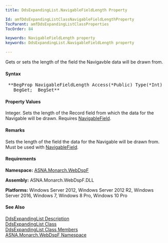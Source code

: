 ```yaml
---
title: DdsExpandingList.NavigableFieldLength Property

Id: amfDdsExpandingListClassNavigableFieldLengthProperty
TocParent: amfDdsExpandingListClassProperties
TocOrder: 84

keywords: NavigableFieldLength property
keywords: DdsExpandingList.NavigableFieldLength property

---
```


Gets or sets the length of the field the Navigavble data will be drawn from.

#### Syntax
<pre class="prettyprint"> **BegProp NavigableFieldLength Access(*Public) Type(*Int)
   BegGet;  BegSet** </pre>

#### Property Values
Integer. Sets the length of the Record field from which the data for the Navigable will be drawn. Requires [NavigableField](amfDdsExpandingListClassNavigableFieldProperty.html).

#### Remarks
Sets the length of the field the data for the Navigable will be drawn from. Must be used with [NavigableField](amfDdsExpandingListClassNavigableFieldProperty.html).

#### Requirements
**Namespace:** [ASNA.Monarch.WebDspF](amfWebDspFNamespace.html)

**Assembly:** ASNA.Monarch.WebDspF.DLL

**Platforms:** Windows Server 2012, Windows Server 2012 R2, Windows Server 2016, Windows 7, Windows 8 Pro, Windows 10 Pro

#### See Also
[DdsExpandingList Description](amfUnderstandingLists.html)<br /> [ DdsExpandingList Class](amfDdsExpandingListClass.html) <br /> [ DdsExpandingList Class Members](amfDdsExpandingListClassMembers.html) <br /> [ ASNA.Monarch.WebDspF Namespace](amfWebDspFNamespace.html) 
